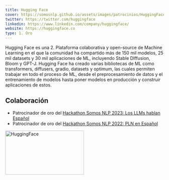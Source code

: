 ```yaml
---
title: Hugging Face
cover: https://somosnlp.github.io/assets/images/patrocinios/HuggingFace.svg
twitter: https://twitter.com/huggingface
linkedin: https://www.linkedin.com/company/huggingface/
website: https://huggingface.co
type: 1. Oro
---
```


Hugging Face es una 2. Plataforma colaborativa y open-source de Machine Learning en el que la comunidad ha compartido más de 150 mil modelos, 25 mil datasets y 30 mil aplicaciones de ML, incluyendo Stable DIffusion, Bloom y GPT-J. Hugging Face ha creado varias bibliotecas de ML como transformers, diffusers, gradio, datasets y optimum, las cuales permiten trabajar en todo el proceso de ML, desde el preprocesamiento de datos y el entrenamiento de modelos hasta poner modelos en producción y construir aplicaciones de estos.

## Colaboración

- Patrocinador de oro del [Hackathon Somos NLP 2023: Los LLMs hablan Español](https://somosnlp.org/hackathon)
- Patrocinador de oro del [Hackathon Somos NLP 2022: PLN en Español](https://somosnlp.org/blog/hackathon-2022)

<div class="flex justify-center">
    <img alt="HuggingFace" width="250" height="140" 
    src="https://somosnlp.github.io/assets/images/patrocinios/HuggingFace.svg" />
</div>
